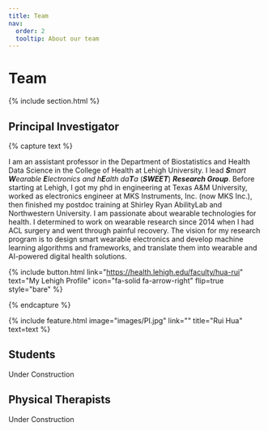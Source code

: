 ```yaml
---
title: Team
nav:
  order: 2
  tooltip: About our team
---
```


# Team

{% include section.html %}

## Principal Investigator

{% capture text %}

I am an assistant professor in the Department of Biostatistics and Health Data Science in the College of Health at Lehigh University. I lead _**S**mart **W**earable **E**lectronics and h**E**alth da**T**a_ (**_SWEET_**) **_Research Group_**. Before starting at Lehigh, I got my phd in engineering at Texas A&M University, worked as electronics engineer at MKS Instruments, Inc. (now MKS Inc.), then finished my postdoc training at Shirley Ryan AbilityLab and Northwestern University. I am passionate about wearable technologies for health. I determined to work on wearable research since 2014 when I had ACL surgery and went through painful recovery. The vision for my research program is to design smart wearable electronics and develop machine learning algorithms and frameworks, and translate them into wearable and AI-powered digital health solutions. 

{%
  include button.html
  link="https://health.lehigh.edu/faculty/hua-rui"
  text="My Lehigh Profile"
  icon="fa-solid fa-arrow-right"
  flip=true
  style="bare"
%}

{% endcapture %}

{%
  include feature.html
  image="images/PI.jpg"
  link=""
  title="Rui Hua"
  text=text
%}

## Students
Under Construction


## Physical Therapists
Under Construction



